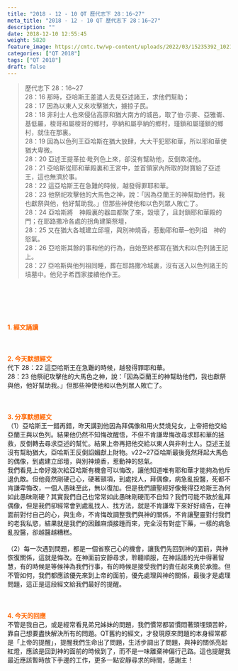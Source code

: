 ```yaml
---
title: "2018 - 12 - 10 QT 歷代志下 28：16~27"
meta_title: "2018 - 12 - 10 QT 歷代志下 28：16~27"
description: ""
date: 2018-12-10 12:55:45
weight: 5820
feature_image: https://cmtc.tw/wp-content/uploads/2022/03/15235392_10211799862337740_180693556567566654_o-1.webp
categories: ["QT 2018"]
tags: ["QT 2018"]
draft: false
---
```


<blockquote>歷代志下 28：16~27<br />
28：16 那時，亞哈斯王差遣人去見亞述諸王，求他們幫助；<br />
28：17 因為以東人又來攻擊猶大，擄掠子民。<br />
28：18 非利士人也來侵佔高原和猶大南方的城邑，取了伯‧示麥、亞雅崙、基低羅，梭哥和屬梭哥的鄉村，亭納和屬亭納的鄉村，瑾鎖和屬瑾鎖的鄉村，就住在那裏。<br />
28：19 因為以色列王亞哈斯在猶大放肆，大大干犯耶和華，所以耶和華使猶大卑微。<br />
28：20 亞述王提革拉‧毗列色上來，卻沒有幫助他，反倒欺凌他。<br />
28：21 亞哈斯從耶和華殿裏和王宮中，並首領家內所取的財寶給了亞述王，這也無濟於事。<br />
28：22 這亞哈斯王在急難的時候，越發得罪耶和華。<br />
28：23 他祭祀攻擊他的大馬色之神，說：「因為亞蘭王的神幫助他們，我也獻祭與他，他好幫助我。」但那些神使他和以色列眾人敗亡了。<br />
28：24 亞哈斯將　神殿裏的器皿都聚了來，毀壞了，且封鎖耶和華殿的門；在耶路撒冷各處的拐角建築祭壇，<br />
28：25 又在猶大各城建立邱壇，與別神燒香，惹動耶和華─他列祖　神的怒氣。<br />
28：26 亞哈斯其餘的事和他的行為，自始至終都寫在猶大和以色列諸王記上。<br />
28：27 亞哈斯與他列祖同睡，葬在耶路撒冷城裏，沒有送入以色列諸王的墳墓中。他兒子希西家接續他作王。</blockquote><br />
&nbsp;<br />
<br />
&nbsp;<br />
<br />
<span style="color: #ff6600;"><strong>1. </strong><strong>經文誦讀</strong></span><br />
<br />
<span style="color: #ff6600;"><strong> </strong></span><br />
<br />
<span style="color: #ff6600;"><strong>2. 今天默想</strong><strong>經文<br />
</strong></span>代下 28：22 這亞哈斯王在急難的時候，越發得罪耶和華。<br />
28：23 他祭祀攻擊他的大馬色之神，說：「因為亞蘭王的神幫助他們，我也獻祭與他，他好幫助我。」但那些神使他和以色列眾人敗亡了。<br />
<br />
&nbsp;<br />
<br />
<span style="color: #ff6600;"><strong>3. 分享默想經文<br />
</strong></span>（1）亞哈斯王一錯再錯，昨天講到他因為拜偶像和用火焚燒兒女，上帝把他交給亞蘭王與以色列。結果他仍然不知悔改醒悟，不但不肯謙卑悔改尋求耶和華的拯救，反倒轉去尋求亞述的幫忙。結果上帝再把他交給以東人與非利士人。亞述王並沒有幫助猶大，亞哈斯王反倒諂媚獻上財物。v22~27亞哈斯最後竟然拜起大馬色的偶像，到處建立邱壇，與別神燒香，惹動神的怒氣。<br />
我們看見上帝好幾次給亞哈斯有機會可以悔改，讓他知道唯有耶和華才能夠為他斥退仇敵。但他竟然剛硬己心，硬著頸項，到處找人，拜偶像，病急亂投醫，死都不肯謙卑悔改，一個人愚昧至此，無以復加。但是我們讀聖經好像覺得亞哈斯王為何如此愚昧剛硬？其實我們自己也常常如此愚昧剛硬而不自知？我們可能不致於亂拜偶像，但是我們卻經常會到處亂找人、找方法，就是不肯謙卑下來好好禱告，在神面前對付自己的心，與生命，不肯悔改調整我們與神的關係，不肯讓聖靈對付我們的老我私慾，結果就是我們的困難麻煩接踵而來，完全沒有對症下藥，一樣的病急亂投醫，卻越醫越糟糕。<br />
<br />
（2）每一次遇到問題，都是一個省察己心的機會，讓我們先回到神的面前，與神恢復關係，這就是悔改。在神面前安靜尋求，聆聽順服，在神話語的光中得著智慧，有的時候是等候神為我們行事，有的時候是接受我們的責任起來勇於承擔。但不管如何，我們都應該優先來到上帝的面前，優先處理與神的關係，最後才是處理問題，這正是這段經文給我們最好的提醒。<br />
<br />
&nbsp;<br />
<br />
<span style="color: #ff6600;"><strong>4. 今天的回應<br />
</strong></span>不管是我自己，或是經常看見弟兄姊妹的問題，我們慣常都習慣悶著頭埋頭苦幹，靠自己想要盡快解決所有的問題。QT舊約的經文，才發現原來問題的本身經常都是「上帝的提醒」，提醒我們生命出了問題，生活步調出了問題，與神的關係亮起紅燈，應該是回到神的面前的時候到了，而不是一味離棄神偏行己路。這也提醒我最近應該暫時放下手邊的工作，更多一點安靜尋求的時間，感謝主！
        